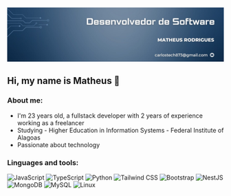 <div align="center">
  <br />
    <a href="https://youtu.be/Ahwoks_dawU?feature=shared" target="_blank">
      <img src="1710792147541.jpg" alt="Project Banner">
    </a>
  <br />
</div>

## Hi, my name is Matheus 👋


### About me:
  <ul>
    <li>I'm 23 years old, a fullstack developer with 2 years of experience working as a freelancer</li>
    <li>Studying - Higher Education in Information Systems - Federal Institute of Alagoas</li>
    <li>Passionate about technology</li>
  </ul>

### Linguages and tools:

<div>
  <img src="https://img.shields.io/badge/-JavaScript-black?style=for-the-badge&logo=javascript&logoColor=F7DF1E&color=000000" alt="JavaScript" />
  <img src="https://img.shields.io/badge/-TypeScript-blue?style=for-the-badge&logo=typescript&logoColor=3178C6&color=007ACC" alt="TypeScript" />
  <img src="https://img.shields.io/badge/-Python-yellow?style=for-the-badge&logo=python&logoColor=white&color=3776AB" alt="Python" />
  <img src="https://img.shields.io/badge/-Tailwind%20CSS-blue?style=for-the-badge&logo=tailwindcss&logoColor=white&color=38B2AC" alt="Tailwind CSS" />
  <img src="https://img.shields.io/badge/-Bootstrap-purple?style=for-the-badge&logo=bootstrap&logoColor=white&color=563D7C" alt="Bootstrap" />
  <img src="https://img.shields.io/badge/-NestJS-E0234E?style=for-the-badge&logo=nestjs&logoColor=white&color=E0234E" alt="NestJS" />
  <img src="https://img.shields.io/badge/-MongoDB-green?style=for-the-badge&logo=mongodb&logoColor=white&color=47A248" alt="MongoDB" />
  <img src="https://img.shields.io/badge/-MySQL-blue?style=for-the-badge&logo=mysql&logoColor=white&color=4479A1" alt="MySQL" />
  <img src="https://img.shields.io/badge/-Linux-black?style=for-the-badge&logo=linux&logoColor=white&color=000000" alt="Linux" />
</div>
